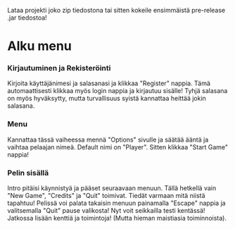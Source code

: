 Lataa projekti joko zip tiedostona tai sitten kokeile ensimmäistä pre-release .jar tiedostoa!

# Alku menu
### Kirjautuminen ja Rekisteröinti
Kirjoita käyttäjänimesi ja salasanasi ja klikkaa "Register" nappia. 
Tämä automaattisesti klikkaa myös login nappia ja kirjautuu sisälle!
Tyhjä salasana on myös hyväksytty, mutta turvallisuus syistä kannattaa heittää jokin salasana.

### Menu
Kannattaa tässä vaiheessa mennä "Options" sivulle ja säätää ääntä ja vaihtaa pelaajan nimeä. Default nimi on "Player".
Sitten klikkaa "Start Game" nappia!

### Pelin sisällä
Intro pitäisi käynnistyä ja pääset seuraavaan menuun.
Tällä hetkellä vain "New Game", "Credits" ja "Quit" toimivat. Tiedät varmaan mitä niistä tapahtuu!
Pelissä voi palata takaisin menuun painamalla "Escape" nappia ja valitsemalla "Quit" pause valikosta!
Nyt voit seikkailla testi kentässä!
Jatkossa lisään kenttiä ja toimintoja! (Mutta hieman maistiasia toiminnoista).
